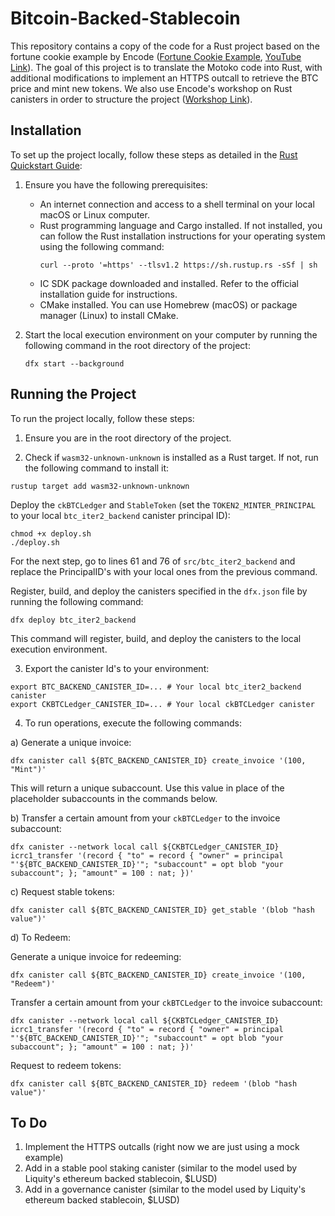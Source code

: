 # Bitcoin-Backed-Stablecoin

This repository contains a copy of the code for a Rust project based on the fortune cookie example by Encode ([Fortune Cookie Example](https://dfinityorg.notion.site/ckBTC-example-Encode-Hackathon-0aaf6292e3404dabb49df5d1b5abc797), [YouTube Link](https://www.youtube.com/watch?v=t9DmBFj-3OA)). The goal of this project is to translate the Motoko code into Rust, with additional modifications to implement an HTTPS outcall to retrieve the BTC price and mint new tokens. We also use Encode's workshop on Rust canisters in order to structure the project ([Workshop Link](https://www.youtube.com/watch?v=2IPugAxbfXo&t=2s)).

## Installation

To set up the project locally, follow these steps as detailed in the [Rust Quickstart Guide](https://internetcomputer.org/docs/current/developer-docs/backend/rust/rust-quickstart):

1. Ensure you have the following prerequisites:
   - An internet connection and access to a shell terminal on your local macOS or Linux computer.
   - Rust programming language and Cargo installed. If not installed, you can follow the Rust installation instructions for your operating system using the following command:
     ```
     curl --proto '=https' --tlsv1.2 https://sh.rustup.rs -sSf | sh
     ```
   - IC SDK package downloaded and installed. Refer to the official installation guide for instructions.
   - CMake installed. You can use Homebrew (macOS) or package manager (Linux) to install CMake.

2. Start the local execution environment on your computer by running the following command in the root directory of the project:
    ```
    dfx start --background
    ```


## Running the Project

To run the project locally, follow these steps:

1. Ensure you are in the root directory of the project.

2. Check if `wasm32-unknown-unknown` is installed as a Rust target. If not, run the following command to install it:
 ```
 rustup target add wasm32-unknown-unknown
 ```
 Deploy the `ckBTCLedger` and `StableToken` (set the `TOKEN2_MINTER_PRINCIPAL` to your local `btc_iter2_backend` canister principal ID):
 ```
 chmod +x deploy.sh
 ./deploy.sh 
 ```
 For the next step, go to lines 61 and 76 of `src/btc_iter2_backend` and replace the PrincipalID's with your local ones from the previous command.
 
 Register, build, and deploy the canisters specified in the `dfx.json` file by running the following command:
 ```
 dfx deploy btc_iter2_backend
 ```
 This command will register, build, and deploy the canisters to the local execution environment.

3. Export the canister Id's to your environment:

 ```
 export BTC_BACKEND_CANISTER_ID=... # Your local btc_iter2_backend canister
 export CKBTCLedger_CANISTER_ID=... # Your local ckBTCLedger canister
 ```

4. To run operations, execute the following commands:

 a) Generate a unique invoice:
 ```
 dfx canister call ${BTC_BACKEND_CANISTER_ID} create_invoice '(100, "Mint")'
 ```
 This will return a unique subaccount. Use this value in place of the placeholder subaccounts in the commands below.

 b) Transfer a certain amount from your `ckBTCLedger` to the invoice subaccount:
 ```
 dfx canister --network local call ${CKBTCLedger_CANISTER_ID} icrc1_transfer '(record { "to" = record { "owner" = principal "'${BTC_BACKEND_CANISTER_ID}'"; "subaccount" = opt blob "your subaccount"; }; "amount" = 100 : nat; })'
 ```

 c) Request stable tokens:
 ```
 dfx canister call ${BTC_BACKEND_CANISTER_ID} get_stable '(blob "hash value")'
 ```

 d) To Redeem:

 Generate a unique invoice for redeeming:
 ```
 dfx canister call ${BTC_BACKEND_CANISTER_ID} create_invoice '(100, "Redeem")'
 ```

 Transfer a certain amount from your `ckBTCLedger` to the invoice subaccount:
 ```
 dfx canister --network local call ${CKBTCLedger_CANISTER_ID} icrc1_transfer '(record { "to" = record { "owner" = principal "'${BTC_BACKEND_CANISTER_ID}'"; "subaccount" = opt blob "your subaccount"; }; "amount" = 100 : nat; })'
 ```

 Request to redeem tokens:
 ```
 dfx canister call ${BTC_BACKEND_CANISTER_ID} redeem '(blob "hash value")'
 ```

## To Do

1. Implement the HTTPS outcalls (right now we are just using a mock example)
2. Add in a stable pool staking canister (similar to the model used by Liquity's ethereum backed stablecoin, $LUSD)
3. Add in a governance canister (similar to the model used by Liquity's ethereum backed stablecoin, $LUSD)